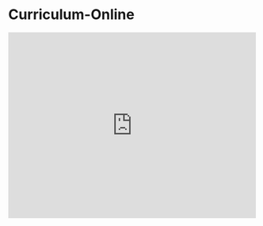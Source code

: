 # Curriculum-Online
<embed src="http://example.com/the.pdf" width="500" height="375" 
 type="application/pdf">
